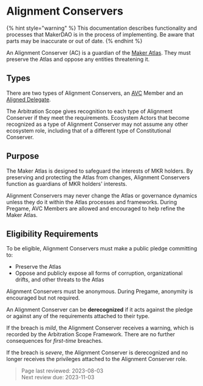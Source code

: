 # Alignment Conservers

{% hint style="warning" %}
This documentation describes functionality and processes that MakerDAO is in the process of implementing. Be aware that parts may be inaccurate or out of date.
{% endhint %}

An Alignment Conserver (AC) is a guardian of the [Maker Atlas](../governance/atlas.md). They must preserve the Atlas and oppose any entities threatening it.

## Types

There are two types of Alignment Conservers, an [AVC](avc.md) Member and an [Aligned Delegate](aligned-delegates.md).

The Arbitration Scope gives recognition to each type of Alignment Conserver if they meet the requirements. Ecosystem Actors that become recognized as a type of Alignment Conserver may not assume any other ecosystem role, including that of a different type of Constitutional Conserver.

## Purpose

The Maker Atlas is designed to safeguard the interests of MKR holders. By preserving and protecting the Atlas from changes, Alignment Conservers function as guardians of MKR holders' interests.

Alignment Conservers may never change the Atlas or governance dynamics unless they do it within the Atlas processes and frameworks. During Pregame, AVC Members are allowed and encouraged to help refine the Maker Atlas.

## Eligibility Requirements
To be eligible, Alignment Conservers must make a public pledge committing to:
- Preserve the Atlas
- Oppose and publicly expose all forms of corruption, organizational drifts, and other threats to the Atlas

Alignment Conservers must be anonymous. During Pregame, anonymity is encouraged but not required.

An Alignment Conserver can be **derecognized** if it acts against the pledge or against any of the requirements attached to their type.

If the breach is *mild*, the Alignment Conserver receives a warning, which is recorded by the Arbitration Scope Framework. There are no further consequences for *first-time* breaches.

If the breach is *severe*, the Alignment Conserver is derecognized and no longer receives the privileges attached to the Alignment Conserver role.

>Page last reviewed: 2023-08-03    
>Next review due: 2023-11-03    